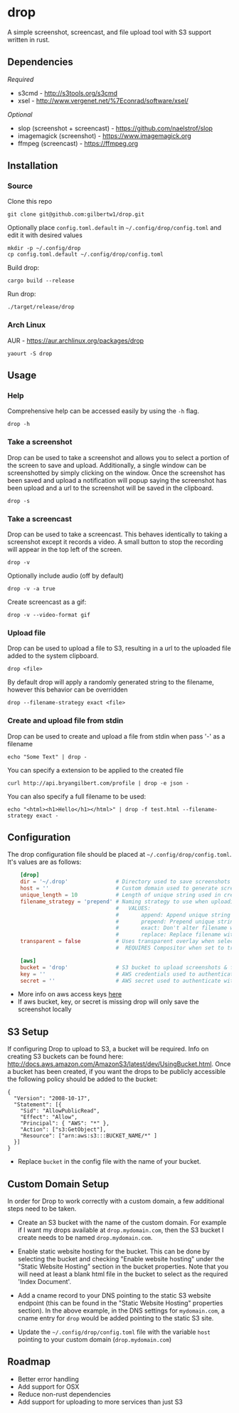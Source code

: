 drop
====

A simple screenshot, screencast, and file upload tool with S3 support written in rust.


Dependencies
------------

*Required*

* s3cmd - http://s3tools.org/s3cmd
* xsel - http://www.vergenet.net/%7Econrad/software/xsel/

*Optional*

* slop (screenshot + screencast) - https://github.com/naelstrof/slop
* imagemagick (screenshot) - https://www.imagemagick.org
* ffmpeg (screencast) - https://ffmpeg.org


Installation
------------

### Source

Clone this repo

    git clone git@github.com:gilbertw1/drop.git

Optionally place ```config.toml.default``` in ```~/.config/drop/config.toml``` and edit it with desired values

    mkdir -p ~/.config/drop
    cp config.toml.default ~/.config/drop/config.toml
    
Build drop:

    cargo build --release
  
Run drop:

    ./target/release/drop
    
    
### Arch Linux

AUR - https://aur.archlinux.org/packages/drop

    yaourt -S drop


Usage
-----

### Help

Comprehensive help can be accessed easily by using the ```-h``` flag.

    drop -h
    

### Take a screenshot

Drop can be used to take a screenshot and allows you to select a portion of the screen to save and upload. Additionally, a single window can be screenshotted by simply clicking on the window. Once the screenshot has been saved and upload a notification will popup saying the screenshot has been upload and a url to the screenshot will be saved in the clipboard.

    drop -s
    

### Take a screencast

Drop can be used to take a screencast. This behaves identically to taking a screenshot except it records a video. A small button to stop the recording will appear in the top left of the screen.

    drop -v

Optionally include audio (off by default)

    drop -v -a true
    
Create screencast as a gif:

    drop -v --video-format gif
    

### Upload file
   
Drop can be used to upload a file to S3, resulting in a url to the uploaded file added to the system clipboard.

    drop <file>

By default drop will apply a randomly generated string to the filename, however this behavior can be overridden

    drop --filename-strategy exact <file>


### Create and upload file from stdin

Drop can be used to create and upload a file from stdin when pass '-' as a filename

    echo "Some Text" | drop -

You can specify a extension to be applied to the created file

    curl http://api.bryangilbert.com/profile | drop -e json -

You can also specify a full filename to be used:

    echo "<html><h1>Hello</h1></html>" | drop -f test.html --filename-strategy exact -

Configuration
-------------

The drop configuration file should be placed at ```~/.config/drop/config.toml```. It's values are as follows:

```toml
    [drop]
    dir = '~/.drop'               # Directory used to save screenshots (DEFAULT: ~/.drop)
    host = ''                     # Custom domain used to generate screenshot links (DEFAULT: empty)
    unique_length = 10            # Length of unique string used in creating filenames (DEFAULT: 10)
    filename_strategy = 'prepend' # Naming strategy to use when uploading file (DEFAULT: PREPEND)
                                  #   VALUES:           
                                  #       append: Append unique string to filename
                                  #       prepend: Prepend unique string to filename
                                  #       exact: Don't alter filename when uploading
                                  #       replace: Replace filename with unique string
    transparent = false           # Uses transparent overlay when selecting area of screen (default: false)
                                  #  REQUIRES Compositor when set to true

    [aws]
    bucket = 'drop'               # S3 bucket to upload screenshots & files to (DEFAULT: empty)
    key = ''                      # AWS credentials used to authenticate with S3 (DEFAULT: empty)
    secret = ''                   # AWS secret used to authenticate with S3 (DEFAULT: empty)
```

* More info on aws access keys [here](https://aws.amazon.com/developers/access-keys/)
* If aws bucket, key, or secret is missing drop will only save the screenshot locally

S3 Setup
--------

If configuring Drop to upload to S3, a bucket will be required. Info on creating S3 buckets can be found here: http://docs.aws.amazon.com/AmazonS3/latest/dev/UsingBucket.html. Once a bucket has been created, if you want the drops to be publicly accessible the following policy should be added to the bucket:

    {
      "Version": "2008-10-17",
      "Statement": [{
        "Sid": "AllowPublicRead",
        "Effect": "Allow",
        "Principal": { "AWS": "*" },
        "Action": ["s3:GetObject"],
        "Resource": ["arn:aws:s3:::BUCKET_NAME/*" ]
      }]
    }
    
* Replace ```bucket``` in the config file with the name of your bucket.


Custom Domain Setup
-------------------

In order for Drop to work correctly with a custom domain, a few additional steps need to be taken.

* Create an S3 bucket with the name of the custom domain. For example if I want my drops available at ```drop.mydomain.com```, then the S3 bucket I create needs to be named ```drop.mydomain.com```.

* Enable static website hosting for the bucket. This can be done by selecting the bucket and checking "Enable website hosting" under the "Static Website Hosting" section in the bucket properties. Note that you will need at least a blank html file in the bucket to select as the required 'Index Document'.

* Add a cname record to your DNS pointing to the static S3 website endpoint (this can be found in the "Static Website Hosting" properties section). In the above example, in the DNS settings for ```mydomain.com```, a cname entry for ```drop``` would be added pointing to the static S3 site.

* Update the ```~/.config/drop/config.toml``` file with the variable ```host``` pointing to your custom domain (```drop.mydomain.com```)


Roadmap
-------
* Better error handling
* Add support for OSX
* Reduce non-rust dependencies
* Add support for uploading to more services than just S3
